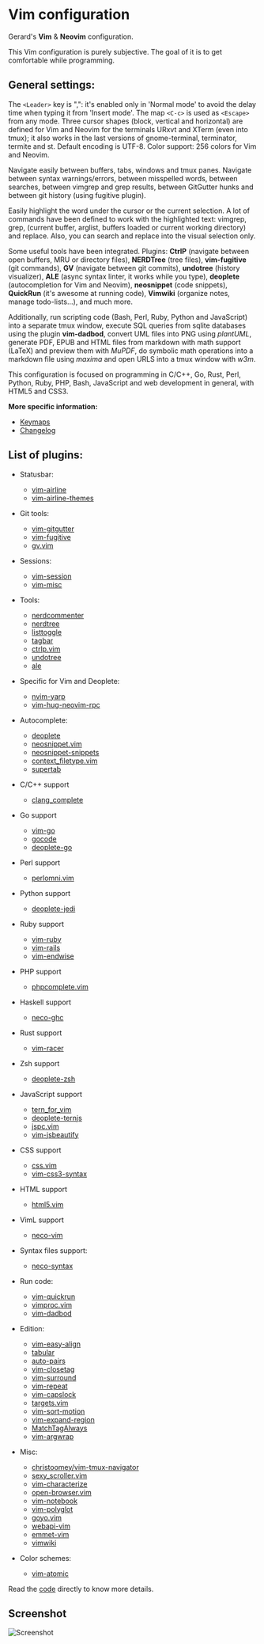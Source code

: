 # Vim configuration
Gerard's **Vim** & **Neovim** configuration.

This Vim configuration is purely subjective. The goal of it is to get comfortable while programming.

## General settings:

The `<Leader>` key is ",": it's enabled only in 'Normal mode' to avoid the delay time when typing it from 'Insert mode'. The map `<C-c>` is used as `<Escape>` from any mode. Three cursor shapes (block, vertical and horizontal) are defined for Vim and Neovim for the terminals URxvt and XTerm (even into tmux); it also works in the last versions of gnome-terminal, terminator, termite and st. Default encoding is UTF-8. Color support: 256 colors for Vim and Neovim.

Navigate easily between buffers, tabs, windows and tmux panes. Navigate between syntax warnings/errors, between misspelled words, between searches, between vimgrep and grep results, between GitGutter hunks and between git history (using fugitive plugin).

Easily highlight the word under the cursor or the current selection. A lot of commands have been defined to work with the highlighted text: vimgrep, grep, (current buffer, arglist, buffers loaded or current working directory) and replace. Also, you can search and replace into the visual selection only.

Some useful tools have been integrated. Plugins: **CtrlP** (navigate between open buffers, MRU or directory files), **NERDTree** (tree files), **vim-fugitive** (git commands), **GV** (navigate between git commits), **undotree** (history visualizer), **ALE** (async syntax linter, it works while you type), **deoplete** (autocompletion for Vim and Neovim), **neosnippet** (code snippets), **QuickRun** (it's awesome at running code), **Vimwiki** (organize notes, manage todo-lists...), and much more.

Additionally, run scripting code (Bash, Perl, Ruby, Python and JavaScript) into a separate tmux window, execute SQL queries from sqlite databases using the plugin **vim-dadbod**, convert UML files into PNG using *plantUML*, generate PDF, EPUB and HTML files from markdown with math support (LaTeX) and preview them with *MuPDF*, do symbolic math operations into a markdown file using *maxima* and open URLS into a tmux window with *w3m*.

This configuration is focused on programming in C/C++, Go, Rust, Perl, Python, Ruby, PHP, Bash, JavaScript and web development in general, with HTML5 and CSS3.

**More specific information:**
- [Keymaps](https://github.com/gerardbm/vimrc/blob/master/KEYMAPS.md)
- [Changelog](https://github.com/gerardbm/vimrc/blob/master/CHANGELOG.md)

## List of plugins:
- Statusbar:
  - [vim-airline](https://github.com/vim-airline/vim-airline)
  - [vim-airline-themes](https://github.com/vim-airline/vim-airline-themes)

- Git tools:
  - [vim-gitgutter](https://github.com/airblade/vim-gitgutter)
  - [vim-fugitive](https://github.com/tpope/vim-fugitive)
  - [gv.vim](https://github.com/junegunn/gv.vim)

- Sessions:
  - [vim-session](https://github.com/xolox/vim-session)
  - [vim-misc](https://github.com/xolox/vim-misc)

- Tools:
  - [nerdcommenter](https://github.com/scrooloose/nerdcommenter)
  - [nerdtree](https://github.com/scrooloose/nerdtree)
  - [listtoggle](https://github.com/valloric/listtoggle)
  - [tagbar](https://github.com/majutsushi/tagbar)
  - [ctrlp.vim](https://github.com/ctrlpvim/ctrlp.vim)
  - [undotree](https://github.com/mbbill/undotree)
  - [ale](https://github.com/w0rp/ale)

- Specific for Vim and Deoplete:
  - [nvim-yarp](https://github.com/roxma/nvim-yarp)
  - [vim-hug-neovim-rpc](https://github.com/roxma/vim-hug-neovim-rpc)

- Autocomplete:
  - [deoplete](https://github.com/Shougo/deoplete)
  - [neosnippet.vim](https://github.com/Shougo/neosnippet.vim)
  - [neosnippet-snippets](https://github.com/Shougo/neosnippet-snippets)
  - [context_filetype.vim](https://github.com/Shougo/context_filetype.vim)
  - [supertab](https://github.com/ervandew/supertab)

- C/C++ support
  - [clang_complete](https://github.com/Rip-Rip/clang_complete)

- Go support
  - [vim-go](https://github.com/fatih/vim-go)
  - [gocode](https://github.com/nsf/gocode)
  - [deoplete-go](https://github.com/zchee/deoplete-go)

- Perl support
  - [perlomni.vim](https://github.com/c9s/perlomni.vim)

- Python support
  - [deoplete-jedi](https://github.com/zchee/deoplete-jedi)

- Ruby support
  - [vim-ruby](https://github.com/vim-ruby/vim-ruby)
  - [vim-rails](https://github.com/tpope/vim-rails)
  - [vim-endwise](https://github.com/tpope/vim-endwise)

- PHP support
  - [phpcomplete.vim](https://github.com/shawncplus/phpcomplete.vim)

- Haskell support
  - [neco-ghc](https://github.com/eagletmt/neco-ghc)

- Rust support
  - [vim-racer](https://github.com/racer-rust/vim-racer)

- Zsh support
  - [deoplete-zsh](https://github.com/zchee/deoplete-zsh)

- JavaScript support
  - [tern_for_vim](https://github.com/ternjs/tern_for_vim)
  - [deoplete-ternjs](https://github.com/carlitux/deoplete-ternjs)
  - [jspc.vim](https://github.com/othree/jspc.vim)
  - [vim-jsbeautify](https://github.com/maksimr/vim-jsbeautify)

- CSS support
  - [css.vim](https://github.com/JulesWang/css.vim)
  - [vim-css3-syntax](https://github.com/hail2u/vim-css3-syntax)

- HTML support
  - [html5.vim](https://github.com/othree/html5.vim)

- VimL support
  - [neco-vim](https://github.com/Shougo/neco-vim)

- Syntax files support:
  - [neco-syntax](https://github.com/Shougo/neco-syntax)

- Run code:
  - [vim-quickrun](https://github.com/thinca/vim-quickrun)
  - [vimproc.vim](https://github.com/Shougo/vimproc.vim)
  - [vim-dadbod](https://github.com/tpope/vim-dadbod)

- Edition:
  - [vim-easy-align](https://github.com/junegunn/vim-easy-align)
  - [tabular](https://github.com/godlygeek/tabular)
  - [auto-pairs](https://github.com/jiangmiao/auto-pairs)
  - [vim-closetag](https://github.com/alvan/vim-closetag)
  - [vim-surround](https://github.com/tpope/vim-surround)
  - [vim-repeat](https://github.com/tpope/vim-repeat)
  - [vim-capslock](https://github.com/tpope/vim-capslock)
  - [targets.vim](https://github.com/wellle/targets.vim)
  - [vim-sort-motion](https://github.com/christoomey/vim-sort-motion)
  - [vim-expand-region](https://github.com/terryma/vim-expand-region)
  - [MatchTagAlways](https://github.com/Valloric/MatchTagAlways)
  - [vim-argwrap](https://github.com/FooSoft/vim-argwrap)

- Misc:
  - [christoomey/vim-tmux-navigator](https://github.com/christoomey/vim-tmux-navigator)
  - [sexy_scroller.vim](https://github.com/joeytwiddle/sexy_scroller.vim)
  - [vim-characterize](https://github.com/tpope/vim-characterize)
  - [open-browser.vim](https://github.com/tyru/open-browser.vim)
  - [vim-notebook](https://github.com/baruchel/vim-notebook)
  - [vim-polyglot](https://github.com/sheerun/vim-polyglot)
  - [goyo.vim](https://github.com/junegunn/goyo.vim)
  - [webapi-vim](https://github.com/mattn/webapi-vim)
  - [emmet-vim](https://github.com/mattn/emmet-vim)
  - [vimwiki](https://github.com/vimwiki/vimwiki)

- Color schemes:
  - [vim-atomic](https://github.com/gerardbm/vim-atomic)

Read the [code](https://github.com/gerardbm/vimrc/blob/master/vim/.vimrc) directly to know more details.

## Screenshot

![Screenshot](https://raw.githubusercontent.com/gerardbm/vimrc/master/img/vimrc.png)
